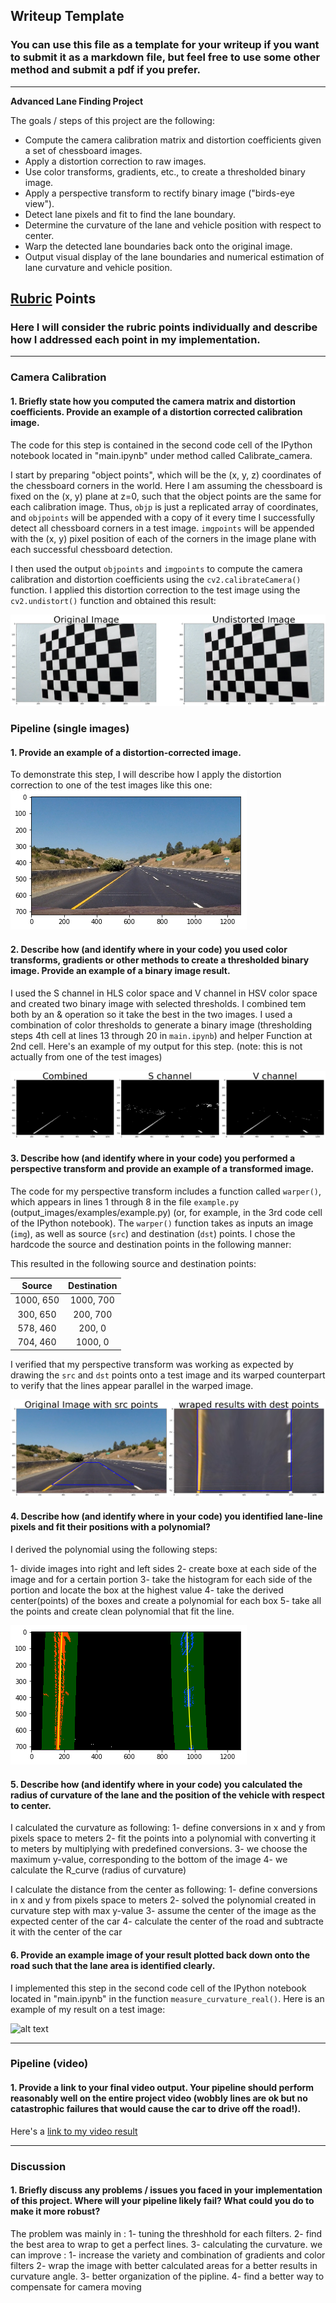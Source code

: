 ## Writeup Template

### You can use this file as a template for your writeup if you want to submit it as a markdown file, but feel free to use some other method and submit a pdf if you prefer.

---

**Advanced Lane Finding Project**

The goals / steps of this project are the following:

* Compute the camera calibration matrix and distortion coefficients given a set of chessboard images.
* Apply a distortion correction to raw images.
* Use color transforms, gradients, etc., to create a thresholded binary image.
* Apply a perspective transform to rectify binary image ("birds-eye view").
* Detect lane pixels and fit to find the lane boundary.
* Determine the curvature of the lane and vehicle position with respect to center.
* Warp the detected lane boundaries back onto the original image.
* Output visual display of the lane boundaries and numerical estimation of lane curvature and vehicle position.

[//]: # (Image References)

[image1]: ./undistort_output.png "Undistorted"
[image2]: ./undistort_image.png "Road Transformed"
[image3]: ./binary_combo_example.png "Binary Example"
[image4]: ./warped_straight_lines.png "Warp Example"
[image5]: ./color_fit_lines.png "Fit Visual"
[image6]: ./example_output.jpg "Output"
[video1]: ./output_images/project_video.mp4 "Video"

## [Rubric](https://review.udacity.com/#!/rubrics/571/view) Points

### Here I will consider the rubric points individually and describe how I addressed each point in my implementation.  

---

### Camera Calibration

#### 1. Briefly state how you computed the camera matrix and distortion coefficients. Provide an example of a distortion corrected calibration image.

The code for this step is contained in the second code cell of the IPython notebook located in "main.ipynb" under method called Calibrate_camera.  

I start by preparing "object points", which will be the (x, y, z) coordinates of the chessboard corners in the world. Here I am assuming the chessboard is fixed on the (x, y) plane at z=0, such that the object points are the same for each calibration image.  Thus, `objp` is just a replicated array of coordinates, and `objpoints` will be appended with a copy of it every time I successfully detect all chessboard corners in a test image.  `imgpoints` will be appended with the (x, y) pixel position of each of the corners in the image plane with each successful chessboard detection.  

I then used the output `objpoints` and `imgpoints` to compute the camera calibration and distortion coefficients using the `cv2.calibrateCamera()` function.  I applied this distortion correction to the test image using the `cv2.undistort()` function and obtained this result: 

![alt text][image1]

### Pipeline (single images)

#### 1. Provide an example of a distortion-corrected image.

To demonstrate this step, I will describe how I apply the distortion correction to one of the test images like this one:
![alt text][image2]

#### 2. Describe how (and identify where in your code) you used color transforms, gradients or other methods to create a thresholded binary image.  Provide an example of a binary image result.

I used the S channel in HLS color space and V channel in HSV color space and created two binary image with selected thresholds. I combined tem both by an & operation so it take the best in the two images. 
I used a combination of color thresholds to generate a binary image (thresholding steps 4th cell at lines 13 through 20 in `main.ipynb`) and helper Function at 2nd cell. Here's an example of my output for this step.  (note: this is not actually from one of the test images)

![alt text][image3]

#### 3. Describe how (and identify where in your code) you performed a perspective transform and provide an example of a transformed image.

The code for my perspective transform includes a function called `warper()`, which appears in lines 1 through 8 in the file `example.py` (output_images/examples/example.py) (or, for example, in the 3rd code cell of the IPython notebook).  The `warper()` function takes as inputs an image (`img`), as well as source (`src`) and destination (`dst`) points.  I chose the hardcode the source and destination points in the following manner:


This resulted in the following source and destination points:

| Source        | Destination   | 
|:-------------:|:-------------:| 
| 1000, 650     | 1000, 700     | 
| 300, 650      | 200, 700      |
| 578, 460      | 200, 0        |
| 704, 460      | 1000, 0       |

I verified that my perspective transform was working as expected by drawing the `src` and `dst` points onto a test image and its warped counterpart to verify that the lines appear parallel in the warped image.

![alt text][image4]

#### 4. Describe how (and identify where in your code) you identified lane-line pixels and fit their positions with a polynomial?
I derived the polynomial using the following steps: 
 
1- divide images into right and left sides
2- create boxe at each side of the image and for a certain portion
3- take the histogram for each side of the portion and locate the box at the highest value
4- take the derived center(points) of the boxes and create a polynomial for each box
5- take all the points and create clean polynomial that fit the line.

![alt text][image5]

#### 5. Describe how (and identify where in your code) you calculated the radius of curvature of the lane and the position of the vehicle with respect to center.

I calculated the curvature as following:
1- define conversions in x and y from pixels space to meters
2- fit the points into a polynomial with converting it to meters by multiplying with predefined conversions.
3- we choose the maximum y-value, corresponding to the bottom of the image
4- we calculate the R_curve (radius of curvature)

I calculate the distance from the center as following:
1- define conversions in x and y from pixels space to meters
2- solved the polynomial created in curvature step with max y-value
3- assume the center of the image as the expected center of the car
4- calculate the center of the road and subtracte it with the center of the car

#### 6. Provide an example image of your result plotted back down onto the road such that the lane area is identified clearly.

I implemented this step in the second code cell of the IPython notebook located in "main.ipynb" in the function `measure_curvature_real()`.  Here is an example of my result on a test image:

![alt text][image6]

---

### Pipeline (video)

#### 1. Provide a link to your final video output.  Your pipeline should perform reasonably well on the entire project video (wobbly lines are ok but no catastrophic failures that would cause the car to drive off the road!).

Here's a [link to my video result](./project_video.mp4)

---

### Discussion

#### 1. Briefly discuss any problems / issues you faced in your implementation of this project.  Where will your pipeline likely fail?  What could you do to make it more robust?
The problem was mainly in :
	1- tuning the threshhold for each filters.
	2- find the best area to wrap to get a perfect lines.
	3- calculating the curvature.
we can improve :
	1- increase the variety and combination of gradients and color filters
	2- wrap the image with better calculated areas for a better results in curvature angle.
	3- better organization of the pipline.
	4- find a better way to compensate for camera moving